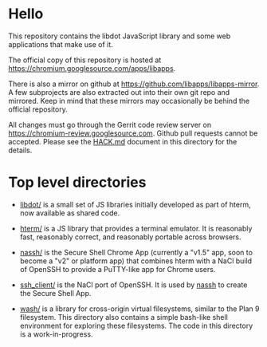 
# Hello

This repository contains the libdot JavaScript library and some web applications
that make use of it.

The official copy of this repository is hosted at
https://chromium.googlesource.com/apps/libapps.

There is also a mirror on github at https://github.com/libapps/libapps-mirror.
A few subprojects are also extracted out into their own git repo and mirrored.
Keep in mind that these mirrors may occasionally be behind the official
repository.

All changes must go through the Gerrit code review server on
https://chromium-review.googlesource.com.  Github pull requests cannot be
accepted.  Please see the [HACK.md](./HACK.md) document in this directory for
the details.

# Top level directories

* [libdot/](./libdot/) is a small set of JS libraries initially developed as
part of hterm, now available as shared code.

* [hterm/](./hterm/) is a JS library that provides a terminal emulator.  It is
reasonably fast, reasonably correct, and reasonably portable across browsers.

* [nassh/](./nassh/) is the Secure Shell Chrome App (currently a "v1.5" app,
soon to become a "v2" or platform app) that combines hterm with a NaCl build
of OpenSSH to provide a PuTTY-like app for Chrome users.

* [ssh_client/](./ssh_client/) is the NaCl port of OpenSSH.  It is used by
[nassh](./nassh/) to create the Secure Shell App.

* [wash/](./wash/) is a library for cross-origin virtual filesystems, similar to
the Plan 9 filesystem.  This directory also contains a simple bash-like shell
environment for exploring these filesystems.  The code in this directory is a
work-in-progress.
